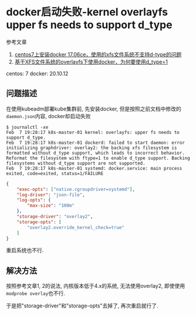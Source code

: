 # docker启动失败-kernel overlayfs upper fs needs to support d_type

参考文章

1. [centos7上安装docker 17.06ce，使用的xfs文件系统不支持d-type的问题](https://blog.csdn.net/judyjie/article/details/86178959)
2. [基于XFS文件系统的overlayfs下使用docker，为何要使用d_type=1](https://blog.csdn.net/u014155354/article/details/86648169)

centos: 7
docker: 20.10.12

## 问题描述

在使用kubeadm部署kube集群前, 先安装docker, 但是按照之前文档中修改的`daemon.json`内容, docker却启动失败

```console
$ journalctl -xe
Feb  7 19:28:17 k8s-master-01 kernel: overlayfs: upper fs needs to support d_type.
Feb  7 19:28:17 k8s-master-01 dockerd: failed to start daemon: error initializing graphdriver: overlay2: the backing xfs filesystem is formatted without d_type support, which leads to incorrect behavior. Reformat the filesystem with ftype=1 to enable d_type support. Backing filesystems without d_type support are not supported.
Feb  7 19:28:17 k8s-master-01 systemd: docker.service: main process exited, code=exited, status=1/FAILURE
```

```json
{
    "exec-opts": ["native.cgroupdriver=systemd"],
    "log-driver": "json-file",
    "log-opts": {
        "max-size": "100m"
    },
    "storage-driver": "overlay2",
    "storage-opts": [
        "overlay2.override_kernel_check=true"
    ]
}
```

重启系统也不行.

## 解决方法

按照参考文章1, 2的说法, 内核版本低于4.x的系统, 无法使用overlay2, 即使使用`modprobe overlay`也不行.

于是把"storage-driver"和"storage-opts"去掉了, 再次重启就行了.
